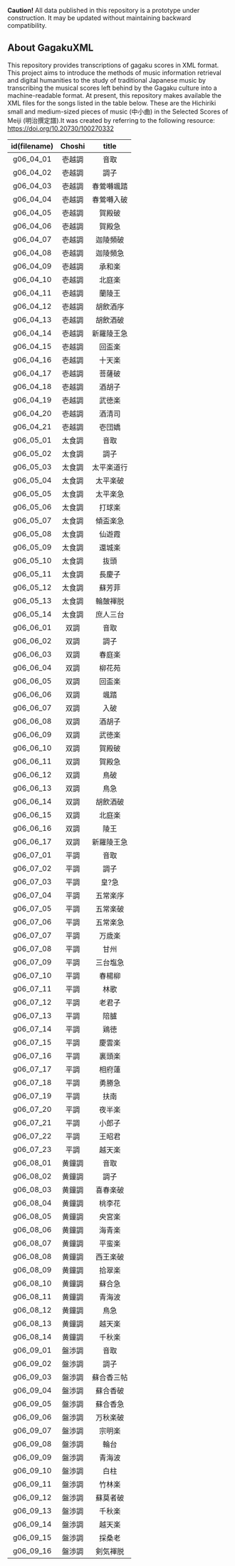 **Caution!** 
All data published in this repository is a prototype under construction. It may be updated without maintaining backward compatibility.

## About GagakuXML

This repository provides transcriptions of gagaku scores in XML format. This project aims to introduce the methods of music information retrieval and digital humanities to the study of traditional Japanese music by transcribing the musical scores left behind by the Gagaku culture into a machine-readable format.
At present, this repository makes available the XML files for the songs listed in the table below. These are the Hichiriki small and medium-sized pieces of music (中小曲) in the Selected Scores of Meiji (明治撰定譜).It was created by referring to the following resource: https://doi.org/10.20730/100270332 
 
| id(filename) | Choshi |    title   |
|:------------:|:------:|:----------:|
|   g06_04_01  | 壱越調 |    音取    |
|   g06_04_02  | 壱越調 |    調子    |
|   g06_04_03  | 壱越調 | 春鶯囀颯踏 |
|   g06_04_04  | 壱越調 | 春鶯囀入破 |
|   g06_04_05  | 壱越調 |   賀殿破   |
|   g06_04_06  | 壱越調 |   賀殿急   |
|   g06_04_07  | 壱越調 |  迦陵頻破  |
|   g06_04_08  | 壱越調 |  迦陵頻急  |
|   g06_04_09  | 壱越調 |   承和楽   |
|   g06_04_10  | 壱越調 |   北庭楽   |
|   g06_04_11  | 壱越調 |   蘭陵王   |
|   g06_04_12  | 壱越調 |  胡飲酒序  |
|   g06_04_13  | 壱越調 |  胡飲酒破  |
|   g06_04_14  | 壱越調 | 新羅陵王急 |
|   g06_04_15  | 壱越調 |   回盃楽   |
|   g06_04_16  | 壱越調 |   十天楽   |
|   g06_04_17  | 壱越調 |   菩薩破   |
|   g06_04_18  | 壱越調 |   酒胡子   |
|   g06_04_19  | 壱越調 |   武徳楽   |
|   g06_04_20  | 壱越調 |   酒清司   |
|   g06_04_21  | 壱越調 |   壱団嬌   |
|   g06_05_01  | 太食調 |    音取    |
|   g06_05_02  | 太食調 |    調子    |
|   g06_05_03  | 太食調 | 太平楽道行 |
|   g06_05_04  | 太食調 |  太平楽破  |
|   g06_05_05  | 太食調 |  太平楽急  |
|   g06_05_06  | 太食調 |   打球楽   |
|   g06_05_07  | 太食調 |  傾盃楽急  |
|   g06_05_08  | 太食調 |   仙遊霞   |
|   g06_05_09  | 太食調 |   還城楽   |
|   g06_05_10  | 太食調 |    抜頭    |
|   g06_05_11  | 太食調 |   長慶子   |
|   g06_05_12  | 太食調 |   蘇芳菲   |
|   g06_05_13  | 太食調 |  輪皷褌脱  |
|   g06_05_14  | 太食調 |  庶人三台  |
|   g06_06_01  |  双調  |    音取    |
|   g06_06_02  |  双調  |    調子    |
|   g06_06_03  |  双調  |   春庭楽   |
|   g06_06_04  |  双調  |   柳花苑   |
|   g06_06_05  |  双調  |   回盃楽   |
|   g06_06_06  |  双調  |    颯踏    |
|   g06_06_07  |  双調  |    入破    |
|   g06_06_08  |  双調  |   酒胡子   |
|   g06_06_09  |  双調  |   武徳楽   |
|   g06_06_10  |  双調  |   賀殿破   |
|   g06_06_11  |  双調  |   賀殿急   |
|   g06_06_12  |  双調  |    鳥破    |
|   g06_06_13  |  双調  |    鳥急    |
|   g06_06_14  |  双調  |  胡飲酒破  |
|   g06_06_15  |  双調  |   北庭楽   |
|   g06_06_16  |  双調  |    陵王    |
|   g06_06_17  |  双調  | 新羅陵王急 |
|   g06_07_01  |  平調  |    音取    |
|   g06_07_02  |  平調  |    調子    |
|   g06_07_03  |  平調  |    皇?急   |
|   g06_07_04  |  平調  |  五常楽序  |
|   g06_07_05  |  平調  |  五常楽破  |
|   g06_07_06  |  平調  |  五常楽急  |
|   g06_07_07  |  平調  |   万歳楽   |
|   g06_07_08  |  平調  |    甘州    |
|   g06_07_09  |  平調  |  三台塩急  |
|   g06_07_10  |  平調  |   春楊柳   |
|   g06_07_11  |  平調  |    林歌    |
|   g06_07_12  |  平調  |   老君子   |
|   g06_07_13  |  平調  |    陪臚    |
|   g06_07_14  |  平調  |    鶏徳    |
|   g06_07_15  |  平調  |   慶雲楽   |
|   g06_07_16  |  平調  |   裏頭楽   |
|   g06_07_17  |  平調  |   相府蓮   |
|   g06_07_18  |  平調  |   勇勝急   |
|   g06_07_19  |  平調  |    扶南    |
|   g06_07_20  |  平調  |   夜半楽   |
|   g06_07_21  |  平調  |   小郎子   |
|   g06_07_22  |  平調  |   王昭君   |
|   g06_07_23  |  平調  |   越天楽   |
|   g06_08_01  | 黄鐘調 |    音取    |
|   g06_08_02  | 黄鐘調 |    調子    |
|   g06_08_03  | 黄鐘調 |  喜春楽破  |
|   g06_08_04  | 黄鐘調 |   桃李花   |
|   g06_08_05  | 黄鐘調 |   央宮楽   |
|   g06_08_06  | 黄鐘調 |   海青楽   |
|   g06_08_07  | 黄鐘調 |   平蛮楽   |
|   g06_08_08  | 黄鐘調 |  西王楽破  |
|   g06_08_09  | 黄鐘調 |   拾翠楽   |
|   g06_08_10  | 黄鐘調 |   蘇合急   |
|   g06_08_11  | 黄鐘調 |   青海波   |
|   g06_08_12  | 黄鐘調 |    鳥急    |
|   g06_08_13  | 黄鐘調 |   越天楽   |
|   g06_08_14  | 黄鐘調 |   千秋楽   |
|   g06_09_01  | 盤渉調 |    音取    |
|   g06_09_02  | 盤渉調 |    調子    |
|   g06_09_03  | 盤渉調 | 蘇合香三帖 |
|   g06_09_04  | 盤渉調 |  蘇合香破  |
|   g06_09_05  | 盤渉調 |  蘇合香急  |
|   g06_09_06  | 盤渉調 |  万秋楽破  |
|   g06_09_07  | 盤渉調 |   宗明楽   |
|   g06_09_08  | 盤渉調 |    輪台    |
|   g06_09_09  | 盤渉調 |   青海波   |
|   g06_09_10  | 盤渉調 |    白柱    |
|   g06_09_11  | 盤渉調 |   竹林楽   |
|   g06_09_12  | 盤渉調 |  蘇莫者破  |
|   g06_09_13  | 盤渉調 |   千秋楽   |
|   g06_09_14  | 盤渉調 |   越天楽   |
|   g06_09_15  | 盤渉調 |   採桑老   |
|   g06_09_16  | 盤渉調 |  剣気褌脱  |